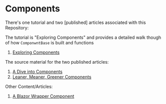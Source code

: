 # Components

There's one tutorial and two [published] articles associated with this Repository:

The tutorial is "Exploring Components" and provides a detailed walk though of how `ComponwntBase` is built and functions

1. [Exploring Components](./Tutorials/Exploring-Components/Introduction.md) 

The source material for the two published articles:

1. [A Dive into Components](./Documents/A-Deep-Dive-into-the-Component/index.md)
2. [Leaner, Meaner, Greener Components](./Documents/Leaner-Meaner-Greener-Components.md)

Other Content/Articles:

1. [A Blazor Wrapper Component](./src/Blazr.WrapperComponent/readme.md)
